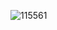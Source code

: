 
![115561](https://user-images.githubusercontent.com/54584158/73060056-9a855780-3ec9-11ea-8aba-74550de50489.jpg)

